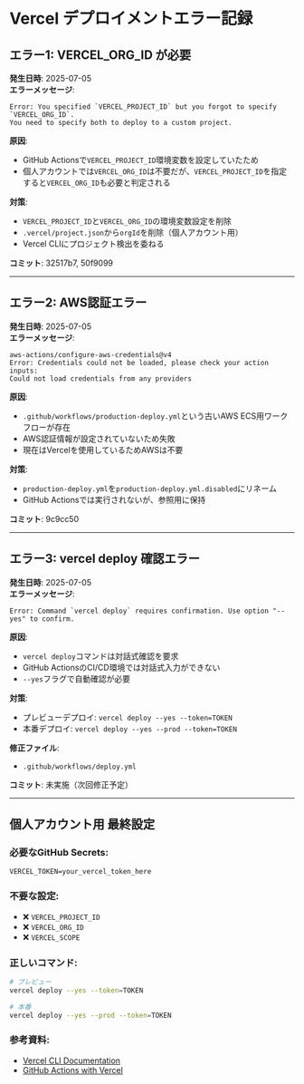 # Vercel デプロイメントエラー記録

## エラー1: VERCEL_ORG_ID が必要
**発生日時**: 2025-07-05  
**エラーメッセージ**: 
```
Error: You specified `VERCEL_PROJECT_ID` but you forgot to specify `VERCEL_ORG_ID`. 
You need to specify both to deploy to a custom project.
```

**原因**: 
- GitHub Actionsで`VERCEL_PROJECT_ID`環境変数を設定していたため
- 個人アカウントでは`VERCEL_ORG_ID`は不要だが、`VERCEL_PROJECT_ID`を指定すると`VERCEL_ORG_ID`も必要と判定される

**対策**: 
- `VERCEL_PROJECT_ID`と`VERCEL_ORG_ID`の環境変数設定を削除
- `.vercel/project.json`から`orgId`を削除（個人アカウント用）
- Vercel CLIにプロジェクト検出を委ねる

**コミット**: 32517b7, 50f9099

---

## エラー2: AWS認証エラー
**発生日時**: 2025-07-05  
**エラーメッセージ**: 
```
aws-actions/configure-aws-credentials@v4
Error: Credentials could not be loaded, please check your action inputs: 
Could not load credentials from any providers
```

**原因**: 
- `.github/workflows/production-deploy.yml`という古いAWS ECS用ワークフローが存在
- AWS認証情報が設定されていないため失敗
- 現在はVercelを使用しているためAWSは不要

**対策**: 
- `production-deploy.yml`を`production-deploy.yml.disabled`にリネーム
- GitHub Actionsでは実行されないが、参照用に保持

**コミット**: 9c9cc50

---

## エラー3: vercel deploy 確認エラー
**発生日時**: 2025-07-05  
**エラーメッセージ**: 
```
Error: Command `vercel deploy` requires confirmation. Use option "--yes" to confirm.
```

**原因**: 
- `vercel deploy`コマンドは対話式確認を要求
- GitHub ActionsのCI/CD環境では対話式入力ができない
- `--yes`フラグで自動確認が必要

**対策**: 
- プレビューデプロイ: `vercel deploy --yes --token=TOKEN`
- 本番デプロイ: `vercel deploy --yes --prod --token=TOKEN`

**修正ファイル**: 
- `.github/workflows/deploy.yml`

**コミット**: 未実施（次回修正予定）

---

## 個人アカウント用 最終設定

### 必要なGitHub Secrets:
```
VERCEL_TOKEN=your_vercel_token_here
```

### 不要な設定:
- ❌ `VERCEL_PROJECT_ID`
- ❌ `VERCEL_ORG_ID`  
- ❌ `VERCEL_SCOPE`

### 正しいコマンド:
```bash
# プレビュー
vercel deploy --yes --token=TOKEN

# 本番
vercel deploy --yes --prod --token=TOKEN
```

### 参考資料:
- [Vercel CLI Documentation](https://vercel.com/docs/cli)
- [GitHub Actions with Vercel](https://vercel.com/guides/how-can-i-use-github-actions-with-vercel)